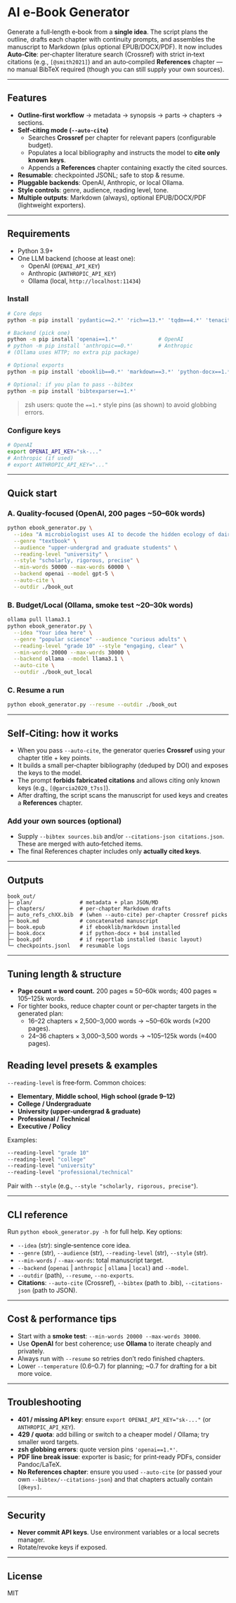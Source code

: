 # AI e‑Book Generator

Generate a full‑length e‑book from a **single idea**. The script plans the outline, drafts each chapter with continuity prompts, and assembles the manuscript to Markdown (plus optional EPUB/DOCX/PDF). It now includes **Auto‑Cite**: per‑chapter literature search (Crossref) with strict in‑text citations (e.g., `[@smith2021]`) and an auto‑compiled **References** chapter — no manual BibTeX required (though you can still supply your own sources).

---

## Features
- **Outline‑first workflow** → metadata → synopsis → parts → chapters → sections.
- **Self‑citing mode (`--auto-cite`)**
  - Searches **Crossref** per chapter for relevant papers (configurable budget).
  - Populates a local bibliography and instructs the model to **cite only known keys**.
  - Appends a **References** chapter containing exactly the cited sources.
- **Resumable**: checkpointed JSONL; safe to stop & resume.
- **Pluggable backends**: OpenAI, Anthropic, or local Ollama.
- **Style controls**: genre, audience, reading level, tone.
- **Multiple outputs**: Markdown (always), optional EPUB/DOCX/PDF (lightweight exporters).

---

## Requirements
- Python 3.9+
- One LLM backend (choose at least one):
  - OpenAI (`OPENAI_API_KEY`)
  - Anthropic (`ANTHROPIC_API_KEY`)
  - Ollama (local, `http://localhost:11434`)

### Install
```bash
# Core deps
python -m pip install 'pydantic==2.*' 'rich==13.*' 'tqdm==4.*' 'tenacity==8.*' 'python-dateutil==2.*' 'requests==2.*'

# Backend (pick one)
python -m pip install 'openai==1.*'             # OpenAI
# python -m pip install 'anthropic==0.*'        # Anthropic
# (Ollama uses HTTP; no extra pip package)

# Optional exports
python -m pip install 'ebooklib==0.*' 'markdown==3.*' 'python-docx==1.*' 'reportlab==4.*' 'beautifulsoup4==4.*'

# Optional: if you plan to pass --bibtex
python -m pip install 'bibtexparser==1.*'
```
> zsh users: quote the `==1.*` style pins (as shown) to avoid globbing errors.

### Configure keys
```bash
# OpenAI
export OPENAI_API_KEY="sk-..."
# Anthropic (if used)
# export ANTHROPIC_API_KEY="..."
```

---

## Quick start
### A. Quality‑focused (OpenAI, 200 pages ~50–60k words)
```bash
python ebook_generator.py \
  --idea "A microbiologist uses AI to decode the hidden ecology of dairy farm microbes" \
  --genre "textbook" \
  --audience "upper-undergrad and graduate students" \
  --reading-level "university" \
  --style "scholarly, rigorous, precise" \
  --min-words 50000 --max-words 60000 \
  --backend openai --model gpt-5 \
  --auto-cite \
  --outdir ./book_out
```

### B. Budget/Local (Ollama, smoke test ~20–30k words)
```bash
ollama pull llama3.1
python ebook_generator.py \
  --idea "Your idea here" \
  --genre "popular science" --audience "curious adults" \
  --reading-level "grade 10" --style "engaging, clear" \
  --min-words 20000 --max-words 30000 \
  --backend ollama --model llama3.1 \
  --auto-cite \
  --outdir ./book_out_local
```

### C. Resume a run
```bash
python ebook_generator.py --resume --outdir ./book_out
```

---

## Self‑Citing: how it works
- When you pass `--auto-cite`, the generator queries **Crossref** using your chapter title + key points.
- It builds a small per‑chapter bibliography (deduped by DOI) and exposes the keys to the model.
- The prompt **forbids fabricated citations** and allows citing only known keys (e.g., `[@garcia2020_t7ss]`).
- After drafting, the script scans the manuscript for used keys and creates a **References** chapter.

### Add your own sources (optional)
- Supply `--bibtex sources.bib` and/or `--citations-json citations.json`. These are merged with auto‑fetched items.
- The final References chapter includes only **actually cited keys**.

---

## Outputs
```
book_out/
├─ plan/               # metadata + plan JSON/MD
├─ chapters/           # per‑chapter Markdown drafts
├─ auto_refs_chXX.bib  # (when --auto-cite) per-chapter Crossref picks
├─ book.md             # concatenated manuscript
├─ book.epub           # if ebooklib/markdown installed
├─ book.docx           # if python-docx + bs4 installed
├─ book.pdf            # if reportlab installed (basic layout)
└─ checkpoints.jsonl   # resumable logs
```

---

## Tuning length & structure
- **Page count ≈ word count.** 200 pages ≈ 50–60k words; 400 pages ≈ 105–125k words.
- For tighter books, reduce chapter count or per‑chapter targets in the generated plan:
  - 16–22 chapters × 2,500–3,000 words → ~50–60k words (≈200 pages).
  - 24–36 chapters × 3,000–3,500 words → ~105–125k words (≈400 pages).

## Reading level presets & examples
`--reading-level` is free‑form. Common choices:
- **Elementary**, **Middle school**, **High school (grade 9–12)**
- **College / Undergraduate**
- **University (upper‑undergrad & graduate)**
- **Professional / Technical**
- **Executive / Policy**

Examples:
```bash
--reading-level "grade 10"
--reading-level "college"
--reading-level "university"
--reading-level "professional/technical"
```
Pair with `--style` (e.g., `--style "scholarly, rigorous, precise"`).

---

## CLI reference
Run `python ebook_generator.py -h` for full help. Key options:
- `--idea` (str): single‑sentence core idea.
- `--genre` (str), `--audience` (str), `--reading-level` (str), `--style` (str).
- `--min-words` / `--max-words`: total manuscript target.
- `--backend` (`openai` | `anthropic` | `ollama` | `local`) and `--model`.
- `--outdir` (path), `--resume`, `--no-exports`.
- **Citations**: `--auto-cite` (Crossref), `--bibtex` (path to .bib), `--citations-json` (path to JSON).

---

## Cost & performance tips
- Start with a **smoke test**: `--min-words 20000 --max-words 30000`.
- Use **OpenAI** for best coherence; use **Ollama** to iterate cheaply and privately.
- Always run with `--resume` so retries don’t redo finished chapters.
- Lower `--temperature` (0.6–0.7) for planning; ~0.7 for drafting for a bit more voice.

---

## Troubleshooting
- **401 / missing API key**: ensure `export OPENAI_API_KEY="sk-..."` (or `ANTHROPIC_API_KEY`).
- **429 / quota**: add billing or switch to a cheaper model / Ollama; try smaller word targets.
- **zsh globbing errors**: quote version pins `'openai==1.*'`.
- **PDF line break issue**: exporter is basic; for print‑ready PDFs, consider Pandoc/LaTeX.
- **No References chapter**: ensure you used `--auto-cite` (or passed your own `--bibtex/--citations-json`) and that chapters actually contain `[@keys]`.

---

## Security
- **Never commit API keys**. Use environment variables or a local secrets manager.
- Rotate/revoke keys if exposed.

---

## License
MIT
